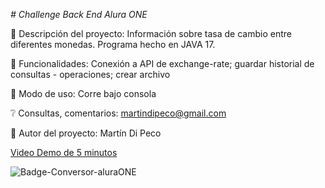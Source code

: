 <em> # Challenge Back End Alura ONE </em>

:blue_book: Descripción del proyecto: Información sobre tasa de cambio entre diferentes monedas. Programa hecho en JAVA 17.

:hammer: Funcionalidades: Conexión a API de exchange-rate; guardar historial de consultas - operaciones; crear archivo

:dart: Modo de uso: Corre bajo consola

:grey_question: Consultas, comentarios: martindipeco@gmail.com

:speech_balloon: Autor del proyecto: Martín Di Peco

[Video Demo de 5 minutos](https://www.loom.com/share/e19e485163ad474e8ccb65418f80379c?sid=72cf6f0c-8020-41e6-8b24-9ae3858c520f)

![Badge-Conversor-aluraONE](https://github.com/martindipeco/apiCambio/assets/82969412/7f0ea321-a946-4688-86f8-e354e790c491)

